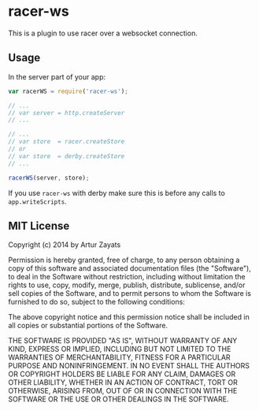# racer-ws

This is a plugin to use racer over a websocket connection.

## Usage

In the server part of your app:

```js
var racerWS = require('racer-ws'); 

// ...
// var server = http.createServer
// ...

// ...
// var store  = racer.createStore 
// or
// var store  = derby.createStore
// ...

racerWS(server, store);
```

If you use `racer-ws` with derby make sure this is before any calls to `app.writeScripts`.

## MIT License
Copyright (c) 2014 by Artur Zayats

Permission is hereby granted, free of charge, to any person obtaining a copy
of this software and associated documentation files (the "Software"), to deal
in the Software without restriction, including without limitation the rights
to use, copy, modify, merge, publish, distribute, sublicense, and/or sell
copies of the Software, and to permit persons to whom the Software is
furnished to do so, subject to the following conditions:

The above copyright notice and this permission notice shall be included in
all copies or substantial portions of the Software.

THE SOFTWARE IS PROVIDED "AS IS", WITHOUT WARRANTY OF ANY KIND, EXPRESS OR
IMPLIED, INCLUDING BUT NOT LIMITED TO THE WARRANTIES OF MERCHANTABILITY,
FITNESS FOR A PARTICULAR PURPOSE AND NONINFRINGEMENT. IN NO EVENT SHALL THE
AUTHORS OR COPYRIGHT HOLDERS BE LIABLE FOR ANY CLAIM, DAMAGES OR OTHER
LIABILITY, WHETHER IN AN ACTION OF CONTRACT, TORT OR OTHERWISE, ARISING FROM,
OUT OF OR IN CONNECTION WITH THE SOFTWARE OR THE USE OR OTHER DEALINGS IN
THE SOFTWARE.
